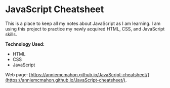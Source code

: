 # JavaScript Cheatsheet
This is a place to keep all my notes about JavaScript as I am learning. I am using this project to practice my newly acquired HTML, CSS, and JavaScript skills.

**Technology Used:**
* HTML
* CSS
* JavaScript

Web page: [https://anniemcmahon.github.io/JavaScript-cheatsheet/](https://anniemcmahon.github.io/JavaScript-cheatsheet/).


